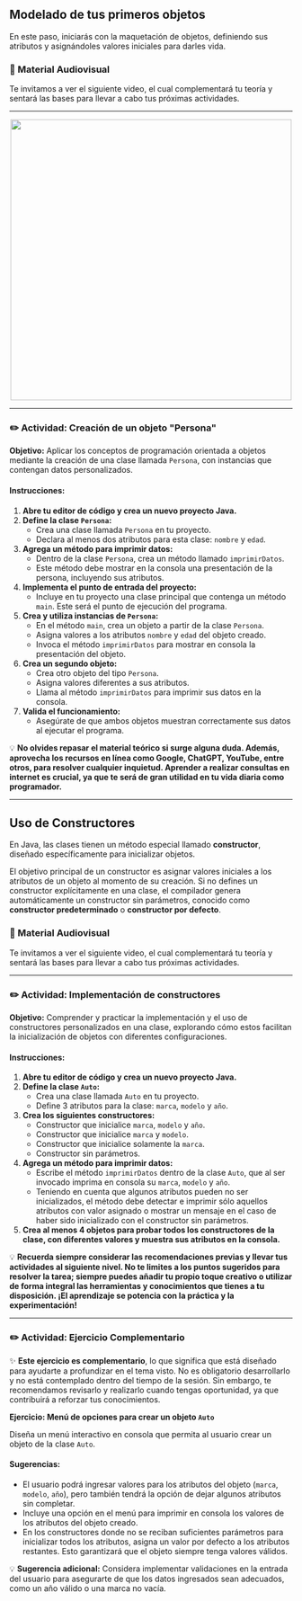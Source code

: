## Modelado de tus primeros objetos

En este paso, iniciarás con la maquetación de objetos, definiendo sus atributos y asignándoles valores iniciales para darles vida.  

### 🎥 Material Audiovisual
Te invitamos a ver el siguiente video, el cual complementará tu teoría y sentará las bases para llevar a cabo tus próximas actividades.

---

<div align="center">
  <a href="https://www.youtube.com/watch?v=GyhDsUYhSfU" target="_blank">
    <img src="https://img.youtube.com/vi/GyhDsUYhSfU/0.jpg" width="500">
  </a>
</div>


---

### ✏️ Actividad: Creación de un objeto "Persona"

**Objetivo:** Aplicar los conceptos de programación orientada a objetos mediante la creación de una clase llamada `Persona`, con instancias que contengan datos personalizados.

#### Instrucciones:
1. **Abre tu editor de código y crea un nuevo proyecto Java.**
2. **Define la clase `Persona`:**
   - Crea una clase llamada `Persona` en tu proyecto.
   - Declara al menos dos atributos para esta clase: `nombre` y `edad`.
3. **Agrega un método para imprimir datos:**
   - Dentro de la clase `Persona`, crea un método llamado `imprimirDatos`.
   - Este método debe mostrar en la consola una presentación de la persona, incluyendo sus atributos.
4. **Implementa el punto de entrada del proyecto:**
   - Incluye en tu proyecto una clase principal que contenga un método `main`. Este será el punto de ejecución del programa.
5. **Crea y utiliza instancias de `Persona`:**
   - En el método `main`, crea un objeto a partir de la clase `Persona`.
   - Asigna valores a los atributos `nombre` y `edad` del objeto creado.
   - Invoca el método `imprimirDatos` para mostrar en consola la presentación del objeto.
6. **Crea un segundo objeto:**
   - Crea otro objeto del tipo `Persona`.
   - Asigna valores diferentes a sus atributos.
   - Llama al método `imprimirDatos` para imprimir sus datos en la consola.
7. **Valida el funcionamiento:**
   - Asegúrate de que ambos objetos muestran correctamente sus datos al ejecutar el programa.

💡 **No olvides repasar el material teórico si surge alguna duda. Además, aprovecha los recursos en línea como Google, ChatGPT, YouTube, entre otros, para resolver cualquier inquietud. Aprender a realizar consultas en internet es crucial, ya que te será de gran utilidad en tu vida diaria como programador.**

---

## Uso de Constructores

En Java, las clases tienen un método especial llamado **constructor**, diseñado específicamente para inicializar objetos.

El objetivo principal de un constructor es asignar valores iniciales a los atributos de un objeto al momento de su creación. Si no defines un constructor explícitamente en una clase, el compilador genera automáticamente un constructor sin parámetros, conocido como **constructor predeterminado** o **constructor por defecto**.  

### 🎥 Material Audiovisual
Te invitamos a ver el siguiente video, el cual complementará tu teoría y sentará las bases para llevar a cabo tus próximas actividades.

---

### ✏️ Actividad: Implementación de constructores

**Objetivo:** Comprender y practicar la implementación y el uso de constructores personalizados en una clase, explorando cómo estos facilitan la inicialización de objetos con diferentes configuraciones.  

#### Instrucciones:
1. **Abre tu editor de código y crea un nuevo proyecto Java.**
2. **Define la clase `Auto`:**
   - Crea una clase llamada `Auto` en tu proyecto.
   - Define 3 atributos para la clase: `marca`, `modelo` y `año`.
3. **Crea los siguientes constructores:**
   - Constructor que inicialice `marca`, `modelo` y `año`.
   - Constructor que inicialice `marca` y `modelo`.
   - Constructor que inicialice solamente la `marca`.
   - Constructor sin parámetros.
4. **Agrega un método para imprimir datos:**
   - Escribe el método `imprimirDatos` dentro de la clase `Auto`, que al ser invocado imprima en consola su `marca`, `modelo` y `año`.
   - Teniendo en cuenta que algunos atributos pueden no ser inicializados, el método debe detectar e imprimir sólo aquellos atributos con valor asignado o mostrar un mensaje en el caso de haber sido inicializado con el constructor sin parámetros.
5. **Crea al menos 4 objetos para probar todos los constructores de la clase, con diferentes valores y muestra sus atributos en la consola.**

💡 **Recuerda siempre considerar las recomendaciones previas y llevar tus actividades al siguiente nivel. No te limites a los puntos sugeridos para resolver la tarea; siempre puedes añadir tu propio toque creativo o utilizar de forma integral las herramientas y conocimientos que tienes a tu disposición. ¡El aprendizaje se potencia con la práctica y la experimentación!**

---

### ✏️ Actividad: Ejercicio Complementario

✨ **Este ejercicio es complementario**, lo que significa que está diseñado para ayudarte a profundizar en el tema visto. No es obligatorio desarrollarlo y no está contemplado dentro del tiempo de la sesión. Sin embargo, te recomendamos revisarlo y realizarlo cuando tengas oportunidad, ya que contribuirá a reforzar tus conocimientos.

**Ejercicio: Menú de opciones para crear un objeto `Auto`**

Diseña un menú interactivo en consola que permita al usuario crear un objeto de la clase `Auto`.

#### Sugerencias:
- El usuario podrá ingresar valores para los atributos del objeto (`marca`, `modelo`, `año`), pero también tendrá la opción de dejar algunos atributos sin completar.
- Incluye una opción en el menú para imprimir en consola los valores de los atributos del objeto creado.
- En los constructores donde no se reciban suficientes parámetros para inicializar todos los atributos, asigna un valor por defecto a los atributos restantes. Esto garantizará que el objeto siempre tenga valores válidos.

💡 **Sugerencia adicional:** Considera implementar validaciones en la entrada del usuario para asegurarte de que los datos ingresados sean adecuados, como un año válido o una marca no vacía.
